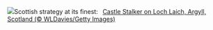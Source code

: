 ![](https://www.bing.com/th?id=OHR.ArgyllStalker_EN-GB9934578048_UHD.jpg&w=1000)Scottish strategy at its finest:&nbsp;&ensp;[Castle Stalker on Loch Laich, Argyll, Scotland (© WLDavies/Getty Images)](https://www.bing.com/th?id=OHR.ArgyllStalker_EN-GB9934578048_UHD.jpg)
<br><br/>

